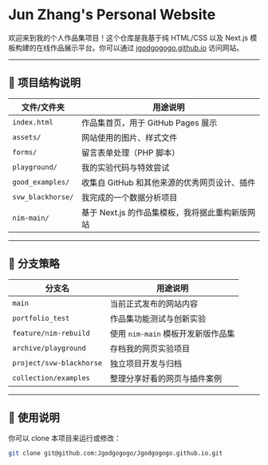 # Jun Zhang's Personal Website

欢迎来到我的个人作品集项目！这个仓库是我基于纯 HTML/CSS 以及 Next.js 模板构建的在线作品展示平台。你可以通过 [jgodgogogo.github.io](https://jgodgogogo.github.io) 访问网站。

---

## 📁 项目结构说明

| 文件/文件夹 | 用途说明 |
|-------------|-----------|
| `index.html` | 作品集首页，用于 GitHub Pages 展示 |
| `assets/` | 网站使用的图片、样式文件 |
| `forms/` | 留言表单处理（PHP 脚本） |
| `playground/` | 我的实验代码与特效尝试 |
| `good_examples/` | 收集自 GitHub 和其他来源的优秀网页设计、插件 |
| `svw_blackhorse/` | 我完成的一个数据分析项目 |
| `nim-main/` | 基于 Next.js 的作品集模板，我将据此重构新版网站 |

---

## 🌿 分支策略

| 分支名 | 用途说明 |
|--------|-----------|
| `main` | 当前正式发布的网站内容 |
| `portfolio_test` | 作品集功能测试与创新实验 |
| `feature/nim-rebuild` | 使用 `nim-main` 模板开发新版作品集 |
| `archive/playground` | 存档我的网页实验项目 |
| `project/svw-blackhorse` | 独立项目开发与归档 |
| `collection/examples` | 整理分享好看的网页与插件案例 |

---

## 📌 使用说明

你可以 clone 本项目来运行或修改：

```bash
git clone git@github.com:Jgodgogogo/Jgodgogogo.github.io.git
